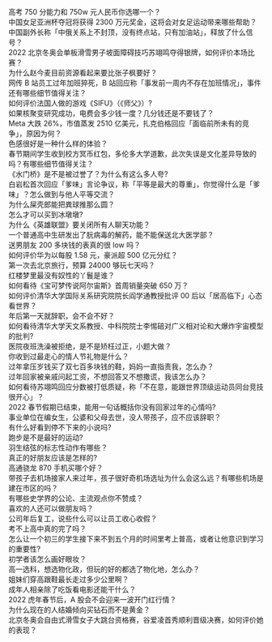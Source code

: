 高考 750 分能力和 750w 元人民币你选哪一个？  
中国女足亚洲杯夺冠将获得 2300 万元奖金，这将会对女足运动带来哪些帮助？  
中国副外长称「中俄关系上不封顶，没有终点站，只有加油站」，释放了什么信号？  
2022 北京冬奥会单板滑雪男子坡面障碍技巧苏翊鸣夺得银牌，如何评价本场比赛？  
为什么赵今麦目前资源看起来要比张子枫要好？  
网传 B 站员工过年加班猝死，B 站回应称「事发前一周内不存在加班情况」，事件还有哪些细节值得关注？  
如何评价法国人做的游戏《SIFU》（《师父》）?  
如果核聚变研究成功，电费会多少钱一度？几分钱还是不要钱了？  
Meta 大跌 26%，市值蒸发 2510 亿美元，扎克伯格回应「面临前所未有的竞争」，原因为何？  
色感很好是一种什么样的体验？  
春节期间学生收到校方冥币红包，多伦多大学道歉，此次失误是文化差异导致的吗？有哪些细节值得关注？  
《水门桥》是不是被过誉了？为什么有这么多人夸?  
白岩松首次回应「爹味」言论争议，称「平等是最大的尊重」，你觉得什么是「爹味」？怎么做到与他人平等交流？  
为什么屎壳郎能把粪球推那么圆？  
怎么才可以买到冰墩墩?  
为什么《英雄联盟》要关闭所有人聊天功能？  
一个普通高中生研发出了朊病毒的解药，能不能保送北大医学部？  
送男朋友 200 多块钱的表真的很 low 吗？  
如何评价华为以每股 1.58 元，豪派超 500 亿元分红？  
第一次去北京旅行，预算 24000 够玩七天吗？  
红楼梦里最没有奴性的丫鬟是谁？  
如何看待《宝可梦传说阿尔宙斯》首周销量突破 650 万？  
如何评价清华大学国际关系研究院院长阎学通教授批评 00 后以「居高临下」心态看世界？  
年后第一天就辞职，会不会不好？  
如何看待清华大学天文系教授、中科院院士李惕碚对广义相对论和大爆炸宇宙模型的批判?  
医院夜班洗澡被拒绝，是不是矫枉过正，小题大做？  
你收到过最走心的情人节礼物是什么？  
过年拿压岁钱买了双七百多块钱的鞋，妈妈一直指责我，怎么办？  
过年回家被亲戚问起工资，不想回答又不想撒谎，我该怎么办？  
如何看待苏翊鸣回应分数被打低质疑，称「不在意，能跟世界顶级运动员同台竞技很开心」？  
2022 春节假期已结束，能用一句话概括你没有回家过年的心情吗?  
事业单位在编女生，公婆和父母去世，没人带孩子，应不应该辞职？  
有什么好看到停不下来的小说吗?  
跑步是不是最好的运动?  
羽生结弦的标志性动作有哪些？  
真正的好朋友应该是怎样的?  
高通骁龙 870 手机买哪个好？  
带孩子去机场接家人来过年，孩子很好奇机场选址为什么会这么远？有哪些机场是建在市区的吗？  
有哪些史学界的公论、主流观点你不赞成？  
喜欢的人还可以做朋友吗？  
公司年后复工，说些什么可以让员工收心收假？  
考不上高中真的完了吗？  
怎么让一个初三的学生接下来不到五个月的时间里考上普高，或者让他意识到学习的重要性?  
初学者该怎么画好眼妆？  
高一选科，想选物化政，但玩的好的都选了物化地，怎么办？  
姐妹们穿高跟鞋最长走过多少公里啊？  
成年人相亲除了吃饭看电影还能干什么？  
2022 虎年春节后，A 股会不会迎来一波开门红行情？  
为什么现在的人结婚倾向买钻石而不是黄金？  
北京冬奥会自由式滑雪女子大跳台资格赛，谷爱凌首秀顺利晋级决赛，如何评价她的表现？  
